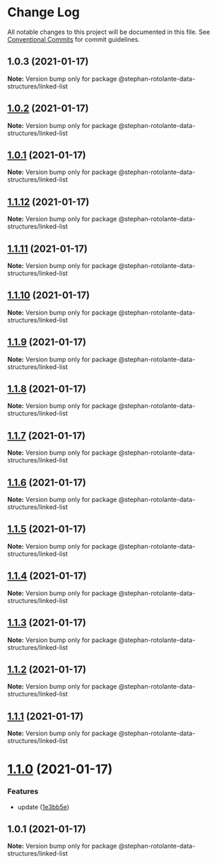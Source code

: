 # Change Log

All notable changes to this project will be documented in this file.
See [Conventional Commits](https://conventionalcommits.org) for commit guidelines.

## 1.0.3 (2021-01-17)

**Note:** Version bump only for package @stephan-rotolante-data-structures/linked-list





## [1.0.2](https://github.com/stephanrotolante/stephan-rotolante-data-structures/compare/@stephan-rotolante-data-structures/linked-list@1.1.12...@stephan-rotolante-data-structures/linked-list@1.0.2) (2021-01-17)

**Note:** Version bump only for package @stephan-rotolante-data-structures/linked-list





## [1.0.1](https://github.com/stephanrotolante/stephan-rotolante-data-structures/compare/@stephan-rotolante-data-structures/linked-list@1.1.12...@stephan-rotolante-data-structures/linked-list@1.0.1) (2021-01-17)

**Note:** Version bump only for package @stephan-rotolante-data-structures/linked-list





## [1.1.12](https://github.com/stephanrotolante/stephan-rotolante-data-structures/compare/@stephan-rotolante-data-structures/linked-list@1.1.11...@stephan-rotolante-data-structures/linked-list@1.1.12) (2021-01-17)

**Note:** Version bump only for package @stephan-rotolante-data-structures/linked-list





## [1.1.11](https://github.com/stephanrotolante/stephan-rotolante-data-structures/compare/@stephan-rotolante-data-structures/linked-list@1.1.10...@stephan-rotolante-data-structures/linked-list@1.1.11) (2021-01-17)

**Note:** Version bump only for package @stephan-rotolante-data-structures/linked-list





## [1.1.10](https://github.com/stephanrotolante/stephan-rotolante-data-structures/compare/@stephan-rotolante-data-structures/linked-list@1.1.9...@stephan-rotolante-data-structures/linked-list@1.1.10) (2021-01-17)

**Note:** Version bump only for package @stephan-rotolante-data-structures/linked-list





## [1.1.9](https://github.com/stephanrotolante/stephan-rotolante-data-structures/compare/@stephan-rotolante-data-structures/linked-list@1.1.8...@stephan-rotolante-data-structures/linked-list@1.1.9) (2021-01-17)

**Note:** Version bump only for package @stephan-rotolante-data-structures/linked-list





## [1.1.8](https://github.com/stephanrotolante/stephan-rotolante-data-structures/compare/@stephan-rotolante-data-structures/linked-list@1.1.7...@stephan-rotolante-data-structures/linked-list@1.1.8) (2021-01-17)

**Note:** Version bump only for package @stephan-rotolante-data-structures/linked-list





## [1.1.7](https://github.com/stephanrotolante/stephan-rotolante-data-structures.gitt/compare/@stephan-rotolante-data-structures/linked-list@1.1.6...@stephan-rotolante-data-structures/linked-list@1.1.7) (2021-01-17)

**Note:** Version bump only for package @stephan-rotolante-data-structures/linked-list





## [1.1.6](https://github.com/stephanrotolante/stephan-rotolante-data-structures.gitt/compare/@stephan-rotolante-data-structures/linked-list@1.1.5...@stephan-rotolante-data-structures/linked-list@1.1.6) (2021-01-17)

**Note:** Version bump only for package @stephan-rotolante-data-structures/linked-list





## [1.1.5](https://github.com/stephanrotolante/stephan-rotolante-data-structures.gitt/compare/@stephan-rotolante-data-structures/linked-list@1.1.4...@stephan-rotolante-data-structures/linked-list@1.1.5) (2021-01-17)

**Note:** Version bump only for package @stephan-rotolante-data-structures/linked-list





## [1.1.4](https://github.com/stephanrotolante/stephan-rotolante-data-structures.gitt/compare/@stephan-rotolante-data-structures/linked-list@1.1.3...@stephan-rotolante-data-structures/linked-list@1.1.4) (2021-01-17)

**Note:** Version bump only for package @stephan-rotolante-data-structures/linked-list





## [1.1.3](https://github.com/stephanrotolante/stephan-rotolante-data-structures.gitt/compare/@stephan-rotolante-data-structures/linked-list@1.1.2...@stephan-rotolante-data-structures/linked-list@1.1.3) (2021-01-17)

**Note:** Version bump only for package @stephan-rotolante-data-structures/linked-list





## [1.1.2](https://github.com/stephanrotolante/stephan-rotolante-data-structures.gitt/compare/@stephan-rotolante-data-structures/linked-list@1.1.1...@stephan-rotolante-data-structures/linked-list@1.1.2) (2021-01-17)

**Note:** Version bump only for package @stephan-rotolante-data-structures/linked-list





## [1.1.1](https://github.com/stephanrotolante/stephan-rotolante-data-structures.gitt/compare/@stephan-rotolante-data-structures/linked-list@1.1.0...@stephan-rotolante-data-structures/linked-list@1.1.1) (2021-01-17)

**Note:** Version bump only for package @stephan-rotolante-data-structures/linked-list





# [1.1.0](https://github.com/stephanrotolante/stephan-rotolante-data-structures.gitt/compare/@stephan-rotolante-data-structures/linked-list@1.0.1...@stephan-rotolante-data-structures/linked-list@1.1.0) (2021-01-17)


### Features

* update ([1e3bb5e](https://github.com/stephanrotolante/stephan-rotolante-data-structures.gitt/commit/1e3bb5e7448fb914bbed824bffe86d95da3c72ef))





## 1.0.1 (2021-01-17)

**Note:** Version bump only for package @stephan-rotolante-data-structures/linked-list
